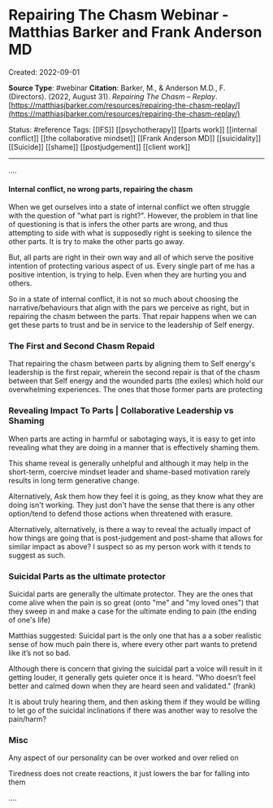#  Repairing The Chasm Webinar - Matthias Barker and Frank Anderson MD

Created: 2022-09-01

**Source Type**: #webinar 
**Citation**: Barker, M., & Anderson M.D., F. (Directors). (2022, August 31). _Repairing The Chasm – Replay_. [https://matthiasjbarker.com/resources/repairing-the-chasm-replay/](https://matthiasjbarker.com/resources/repairing-the-chasm-replay/)

Status: #reference 
Tags: [[IFS]] [[psychotherapy]] [[parts work]] [[internal conflict]] [[the collaborative mindset]] [[Frank Anderson MD]] [[suicidality]] [[Suicide]]  [[shame]] [[postjudgement]] [[client work]]

*****
….

#### Internal conflict, no wrong parts, repairing the chasm

When we get ourselves into a state of internal conflict we often struggle with the question of "what part is right?". However, the problem in that line of questioning is that is infers the other parts are wrong, and thus attempting to side with what is supposedly right is seeking to silence the other parts. It is try to make the other parts go away. 

But, all parts are right in their own way and all of which serve the positive intention of protecting various aspect of us.  Every single part of me has a positive intention, is trying to help. Even when they are hurting you and others.

So in a state of internal conflict, it is not so much about choosing the narrative/behaviours that align with the pars we perceive as right, but in repairing the chasm between the parts. That repair happens when we can get these parts to trust and be in service to the leadership of Self energy. 


### The First and Second Chasm Repaid

That repairing the chasm between parts by aligning them to Self energy's leadership is the first repair, wherein the second repair is that of the chasm between that Self energy and the wounded parts (the exiles) which hold our overwhelming experiences. The ones that those former parts are protecting


### Revealing Impact To Parts | Collaborative Leadership vs Shaming

When parts are acting in harmful or sabotaging ways, it is easy to get into revealing what they are doing in a manner that is effectively shaming them. 

This shame reveal is generally unhelpful and although it may help in the short-term, coercive mindset leader and shame-based motivation rarely results in long term generative change.

Alternatively, Ask them how they feel it is going, as they know what they are doing isn't working. They just don't have the sense that there is any other option/tend to defend those actions when threatened with erasure. 

Alternatively, alternatively, is there a way to reveal the actually impact of how things are going that is post-judgement and post-shame that allows for similar impact as above? I suspect so as my person work with it tends to suggest as such. 


### Suicidal Parts as the ultimate protector

Suicidal parts are generally the ultimate protector. 
They are the ones that come alive when the pain is so great (onto "me" and "my loved ones") that they sweep in and make a case for the ultimate ending to pain (the ending of one's life)

Matthias suggested: Suicidal part is the only one that has a a sober realistic sense of how much pain there is, where every other part wants to pretend like it’s not so bad.

Although there is concern that giving the suicidal part a voice will result in it getting louder, it generally gets quieter once it is heard. "Who doesn’t feel better and calmed down when they are heard seen and validated." (frank)

It is about truly hearing them, and then asking them if they would be willing to let go of the suicidal inclinations if there was another way to resolve the pain/harm?



### Misc


Any aspect of our personality can be over worked and over relied on 

Tiredness does not create reactions, it just lowers the bar for falling into them






….






